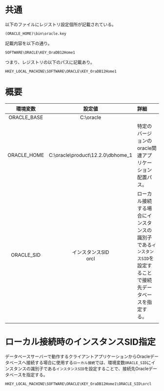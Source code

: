 # 共通 
以下のファイルにレジストリ設定個所が記載されている。

`(ORACLE_HOME)\bin\oracle.key`

記載内容を以下の通り。
```
SOFTWARE\ORACLE\KEY_OraDB12Home1
```

つまり、レジストリの以下のパスに記載あり。
```
HKEY_LOCAL_MACHINE\SOFTWARE\ORACLE\KEY_OraDB12Home1
```

# 概要
|環境変数|設定値|詳細|
|:-:|:-:|:-|
|ORACLE_BASE|C:\oracle||
|ORACLE_HOME|C:\oracle\product\12.2.0\dbhome_1|特定のバージョンのoracle関連アプリケーション配置パス。|
|ORACLE_SID|インスタンスSID<br>orcl|ローカル接続する場合にインスタンスの識別子である`インスタンスSID`を設定することで接続先データベースを指定する。|
||||

# ローカル接続時のインスタンスSID指定
データベースサーバーで動作するクライアントアプリケーションからOracleデータベースへ接続する場合に使用する`ローカル接続`では、環境変数`ORACLE_SID`にインスタンスの識別子である`インスタンスSID`を設定することで、接続先Oracleデータベースを指定する。

```
HKEY_LOCAL_MACHINE\SOFTWARE\ORACLE\KEY_OraDB12Home1\ORACLE_SID\orcl
```